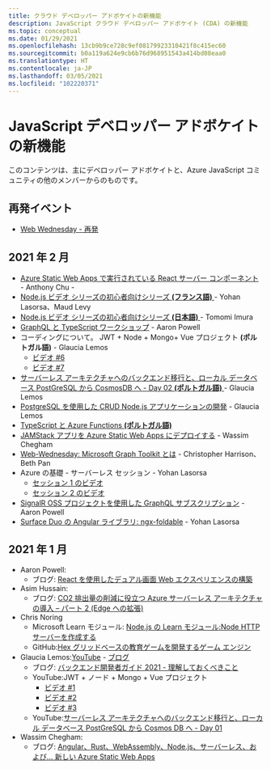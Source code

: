 ```yaml
---
title: クラウド デベロッパー アドボケイトの新機能
description: JavaScript クラウド デベロッパー アドボケイト (CDA) の新機能
ms.topic: conceptual
ms.date: 01/29/2021
ms.openlocfilehash: 13cb9b9ce728c9ef08179923310421f8c415ec60
ms.sourcegitcommit: b0a119a624e9cb6b76d968951543a414bd08eaa0
ms.translationtype: HT
ms.contentlocale: ja-JP
ms.lasthandoff: 03/05/2021
ms.locfileid: "102220371"
---
```

# <a name="whats-new-with-javascript-developer-advocates"></a>JavaScript デベロッパー アドボケイトの新機能

このコンテンツは、主にデベロッパー アドボケイトと、Azure JavaScript コミュニティの他のメンバーからのものです。 

## <a name="reoccurring-events"></a>再発イベント 

* [Web Wednesday - 再発](https://channel9.msdn.com/Shows/Web-Wednesday/)

## <a name="2021-february"></a>2021 年 2 月

* [Azure Static Web Apps で実行されている React サーバー コンポーネント](https://react-notes.anthonychu.com/) - Anthony Chu -  
* [Node.js ビデオ シリーズの初心者向けシリーズ **(フランス語)** ](https://www.youtube.com/watch?v=cPBzDqwMFFg&list=PLbl2SbVIi-Wo0EkNoLEnx4BE_xm4SsSRj&index=1) - Yohan Lasorsa、Maud Levy
* [Node.js ビデオ シリーズの初心者向けシリーズ **(日本語)** ](https://www.youtube.com/playlist?list=PLQEKit6tfVVKkp0ELOyKey_v7I89mxYZI) - Tomomi Imura
* [GraphQL と TypeScript ワークショップ](https://github.com/aaronpowell/graphql-typescript-workshop) - Aaron Powell
* コーディングについて。 JWT + Node + Mongo+ Vue プロジェクト **(ポルトガル語)** - Glaucia Lemos
    * [ビデオ #6](https://youtu.be/_-3DWpuXXvU)
    * [ビデオ #7](https://youtu.be/OckHsZPIRrQ)
* [サーバーレス アーキテクチャへのバックエンド移行と、ローカル データベース PostGreSQL から CosmosDB へ - Day 02 **(ポルトガル語)** ](https://youtu.be/lUH5gzKq1YA) - Glaucia Lemos
* [PostgreSQL を使用した CRUD Node.js アプリケーションの開発](https://dev.to/glaucia86/developing-a-crud-node-js-application-with-postgresql-4c9o) - Glaucia Lemos
* [TypeScript と Azure Functions **(ポルトガル語)** ](https://www.youtube.com/watch?v=J9OoXt1dvm8&t=2772s)
* [JAMStack アプリを Azure Static Web Apps にデプロイする](https://www.youtube.com/watch?v=I2Tg2MO-RP8&feature=youtu.be) - Wassim Chegham
* [Web-Wednesday: Microsoft Graph Toolkit とは](https://channel9.msdn.com/Shows/Web-Wednesday/What-is-Microsoft-Graph-Toolkit) - Christopher Harrison、Beth Pan
* Azure の基礎 - サーバーレス セッション - Yohan Lasorsa
    * [セッション 1 のビデオ](https://www.youtube.com/watch?v=JIE_K_j-wGk)
    * [セッション 2 のビデオ](https://www.youtube.com/watch?v=iiem4ajj6EQ)
* [SignalR OSS プロジェクトを使用した GraphQL サブスクリプション](https://github.com/aaronpowell/graphql-azure-subscriptions) - Aaron Powell
* [Surface Duo の Angular ライブラリ: ngx-foldable](https://github.com/sinedied/ngx-foldable) - Yohan Lasorsa

## <a name="2021-january"></a>2021 年 1 月

* Aaron Powell: 
    * ブログ: [React を使用したデュアル画面 Web エクスペリエンスの構築](https://devblogs.microsoft.com/surface-duo/dual-screen-react-web/)
* Asim Hussain: 
    * ブログ: [CO2 排出量の削減に役立つ Azure サーバーレス アーキテクチャの導入 – パート 2 (Edge への拡張)](https://aka.ms/adopting-azure-serverless?WT.mc_id=green-12146-cxa)
* Chris Noring
    * Microsoft Learn モジュール: [Node.js の Learn モジュール:Node HTTP サーバーを作成する](/learn/modules/build-web-api-nodejs-express/)
    * GitHub:[Hex グリッドベースの教育ゲームを開発するゲーム エンジン](https://github.com/softchris/hex-game)
* Glaucia Lemos:[YouTube](https://www.youtube.com/channel/UC2Qzw5aqCBk_z0lWJnumWQQ) - [ブログ](https://dev.to/glaucia86)
    * ブログ: [バックエンド開発者ガイド 2021 - 理解しておくべきこと](https://dev.to/glaucia86/guia-para-pessoas-desenvolvedoras-back-end-2021-o-que-eu-preciso-saber-10c6)
    * YouTube:JWT + ノード + Mongo + Vue プロジェクト
        * [ビデオ #1](https://youtu.be/JmUSx5wXU68)
        * [ビデオ #2](https://youtu.be/Vr-UMoAv8pk)
        * [ビデオ #3](https://youtu.be/6u4aM2eT-gg)
    * YouTube:[サーバーレス アーキテクチャへのバックエンド移行と、ローカル データベース PostGreSQL から Cosmos DB へ - Day 01](https://youtu.be/nVbU9BlF5hs)
* Wassim Chegham:
    * ブログ: [Angular、Rust、WebAssembly、Node.js、サーバーレス、および... 新しい Azure Static Web Apps](https://dev.to/azure/angular-rust-webassembly-node-js-serverless-and-the-new-azure-static-web-apps-cnb)
